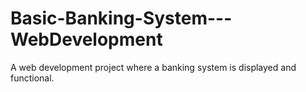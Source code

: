 # Basic-Banking-System---WebDevelopment
A web development project where a banking system is displayed and functional.
